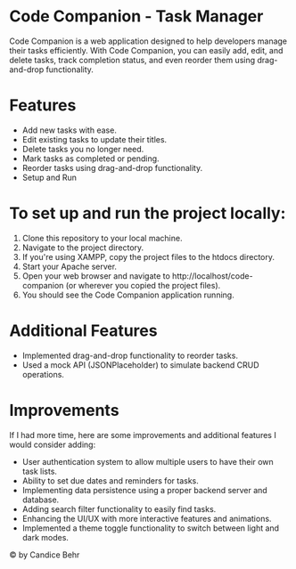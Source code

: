 # Code Companion - Task Manager
Code Companion is a web application designed to help developers manage their tasks efficiently. With Code Companion, you can easily add, edit, and delete tasks, track completion status, and even reorder them using drag-and-drop functionality.

# Features
* Add new tasks with ease.
* Edit existing tasks to update their titles.
* Delete tasks you no longer need.
* Mark tasks as completed or pending.
* Reorder tasks using drag-and-drop functionality.
* Setup and Run

# To set up and run the project locally:
1. Clone this repository to your local machine.
2. Navigate to the project directory.
3. If you're using XAMPP, copy the project files to the htdocs directory.
4. Start your Apache server.
5. Open your web browser and navigate to http://localhost/code-companion (or wherever you copied the project files).
6. You should see the Code Companion application running.

# Additional Features
- Implemented drag-and-drop functionality to reorder tasks.
- Used a mock API (JSONPlaceholder) to simulate backend CRUD operations.

# Improvements
If I had more time, here are some improvements and additional features I would consider adding:

- User authentication system to allow multiple users to have their own task lists.
- Ability to set due dates and reminders for tasks.
- Implementing data persistence using a proper backend server and database.
- Adding search filter functionality to easily find tasks.
- Enhancing the UI/UX with more interactive features and animations.
- Implemented a theme toggle functionality to switch between light and dark modes.

© by Candice Behr